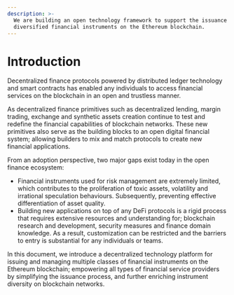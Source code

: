 ```yaml
---
description: >-
  We are building an open technology framework to support the issuance of
  diversified financial instruments on the Ethereum blockchain.
---
```


# Introduction

Decentralized finance protocols powered by distributed ledger technology and smart contracts has enabled any individuals to access financial services on the blockchain in an open and trustless manner.

As decentralized finance primitives such as decentralized lending, margin trading, exchange and synthetic assets creation continue to test and redefine the financial capabilities of blockchain networks. These new primitives also serve as the building blocks to an open digital financial system; allowing builders to mix and match protocols to create new financial applications. 

From an adoption perspective, two major gaps exist today in the open finance ecosystem:

* Financial instruments used for risk management are extremely limited, which contributes to the proliferation of toxic assets, volatility and irrational speculation behaviours. Subsequently, preventing effective differentiation of asset quality.  
* Building new applications on top of any DeFi protocols is a rigid process that requires extensive resources and understanding for; blockchain research and development, security measures and finance domain knowledge. As a result, customization can be restricted and the barriers to entry is substantial for any individuals or teams.  

In this document, we introduce a decentralized technology platform for issuing and managing multiple classes of financial instruments on the Ethereum blockchain; empowering all types of financial service providers by simplifying the issuance process, and further enriching instrument diversity on blockchain networks.  


